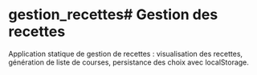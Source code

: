 # gestion_recettes# Gestion des recettes
Application statique de gestion de recettes : visualisation des recettes, génération de liste de courses, persistance des choix avec localStorage.

